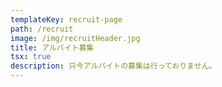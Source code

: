 ```yaml
---
templateKey: recruit-page
path: /recruit
image: /img/recruitHeader.jpg
title: アルバイト募集
tsx: true
description: 只今アルバイトの募集は行っておりません。
---
```

